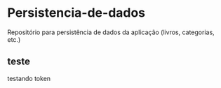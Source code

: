 # Persistencia-de-dados
Repositório para persistência de dados da aplicação (livros, categorias, etc.)

## teste
testando token 

